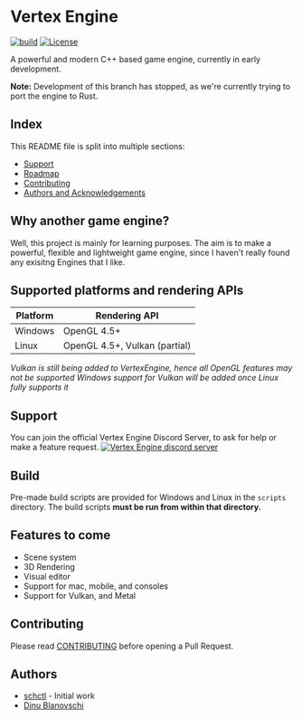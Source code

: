 # Vertex Engine

[![build](https://github.com/VertexEngine/VertexEngine/workflows/build/badge.svg)](#)
[![License](https://img.shields.io/github/license/VertexEngine/VertexEngine?color=blue)](https://github.com/VertexEngine/VertexEngine/blob/master/LICENSE)

A powerful and modern C++ based game engine, currently in early development.

**Note:** Development of this branch has stopped, as we're currently trying to port the engine to Rust.

## Index
This README file is split into multiple sections:
* [Support](https://github.com/VertexEngine/VertexEngine#support)
* [Roadmap](https://github.com/VertexEngine/VertexEngine#features-to-come)
* [Contributing](https://github.com/VertexEngine/VertexEngine#contributing)
* [Authors and Acknowledgements](https://github.com/VertexEngine/VertexEngine#authors)

## Why another game engine?
Well, this project is mainly for learning purposes. The aim is to make a powerful, flexible and lightweight game engine, since I haven't really found any exisitng Engines that I like.

## Supported platforms and rendering APIs
| Platform | Rendering API                   |
|----------|---------------------------------|
| Windows  | OpenGL 4.5+                     |
| Linux    | OpenGL 4.5+, Vulkan (partial)   |

*Vulkan is still being added to VertexEngine, hence all OpenGL features may not be supported*
*Windows support for Vulkan will be added once Linux fully supports it*

## Support
You can join the official Vertex Engine Discord Server, to ask for help or make a feature request.
[![Vertex Engine discord server](https://discord.com/api/guilds/698193704032141402/embed.png?style=banner2)](https://discord.gg/hA5kHnK)

## Build
Pre-made build scripts are provided for Windows and Linux in the `scripts` directory. The build scripts **must be run from within that directory.**

## Features to come
* Scene system
* 3D Rendering
* Visual editor
* Support for mac, mobile, and consoles
* Support for Vulkan, and Metal

## Contributing
Please read [CONTRIBUTING](https://github.com/VertexEngine/VertexEngine/blob/master/.github/CONTRIBUTING.md) before opening a Pull Request.

## Authors
* [schctl](https://github.com/schctl) - Initial work
* [Dinu Blanovschi](https://github.com/dblanovschi)
